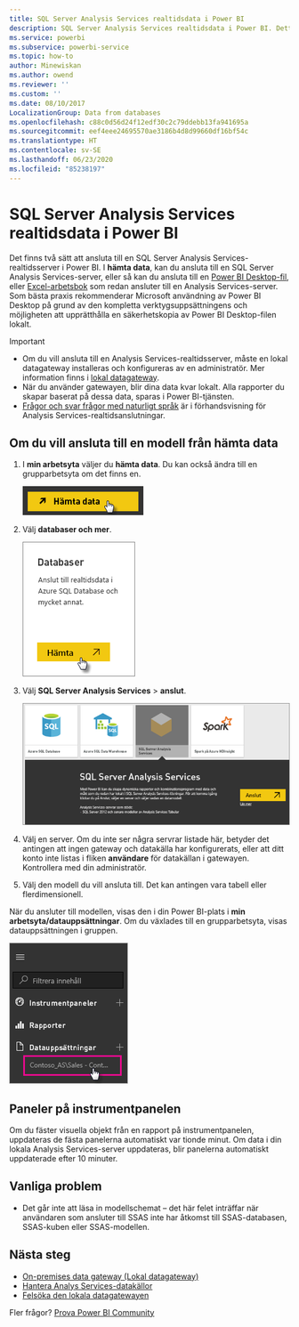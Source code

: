 ```yaml
---
title: SQL Server Analysis Services realtidsdata i Power BI
description: SQL Server Analysis Services realtidsdata i Power BI. Detta görs via en datakälla som har konfigurerats för en företagsgateway.
ms.service: powerbi
ms.subservice: powerbi-service
ms.topic: how-to
author: Minewiskan
ms.author: owend
ms.reviewer: ''
ms.custom: ''
ms.date: 08/10/2017
LocalizationGroup: Data from databases
ms.openlocfilehash: c88c0d56d24f12edf30c2c79ddebb13fa941695a
ms.sourcegitcommit: eef4eee24695570ae3186b4d8d99660df16bf54c
ms.translationtype: HT
ms.contentlocale: sv-SE
ms.lasthandoff: 06/23/2020
ms.locfileid: "85238197"
---
```

# <a name="sql-server-analysis-services-live-data-in-power-bi"></a>SQL Server Analysis Services realtidsdata i Power BI

Det finns två sätt att ansluta till en SQL Server Analysis Services-realtidsserver i Power BI. I **hämta data**, kan du ansluta till en SQL Server Analysis Services-server, eller så kan du ansluta till en [Power BI Desktop-fil](service-desktop-files.md), eller [Excel-arbetsbok](service-excel-workbook-files.md) som redan ansluter till en Analysis Services-server. Som bästa praxis rekommenderar Microsoft användning av Power BI Desktop på grund av den kompletta verktygsuppsättningens och möjligheten att upprätthålla en säkerhetskopia av Power BI Desktop-filen lokalt.

>[!IMPORTANT]
> * Om du vill ansluta till en Analysis Services-realtidsserver, måste en lokal datagateway installeras och konfigureras av en administratör. Mer information finns i [lokal datagateway](service-gateway-onprem.md).
> * När du använder gatewayen, blir dina data kvar lokalt.  Alla rapporter du skapar baserat på dessa data, sparas i Power BI-tjänsten. 
> * [Frågor och svar frågor med naturligt språk](../create-reports/service-q-and-a-direct-query.md) är i förhandsvisning för Analysis Services-realtidsanslutningar.

## <a name="to-connect-to-a-model-from-get-data"></a>Om du vill ansluta till en modell från hämta data

1. I **min arbetsyta** väljer du **hämta data**. Du kan också ändra till en grupparbetsyta om det finns en.

   ![Knappen Anslut för att hämta data](media/sql-server-analysis-services-tabular-data/connecttoas_getdatabutton.png)

2. Välj **databaser och mer**.

   ![Anslut för att hämta data 1](media/sql-server-analysis-services-tabular-data/connecttoas_getdata_1.png)

3. Välj **SQL Server Analysis Services** > **anslut**.

   ![Anslut för att hämta data 2](media/sql-server-analysis-services-tabular-data/connecttoas_getdata_2.png)

4. Välj en server. Om du inte ser några servrar listade här, betyder det antingen att ingen gateway och datakälla har konfigurerats, eller att ditt konto inte listas i fliken **användare** för datakällan i gatewayen. Kontrollera med din administratör.

5. Välj den modell du vill ansluta till. Det kan antingen vara tabell eller flerdimensionell.

När du ansluter till modellen, visas den i din Power BI-plats i **min arbetsyta/datauppsättningar**. Om du växlades till en grupparbetsyta, visas datauppsättningen i gruppen.

![Ansluta till datamängd](media/sql-server-analysis-services-tabular-data/connecttoas_dataset_5.png)

## <a name="dashboard-tiles"></a>Paneler på instrumentpanelen

Om du fäster visuella objekt från en rapport på instrumentpanelen, uppdateras de fästa panelerna automatiskt var tionde minut. Om data i din lokala Analysis Services-server uppdateras, blir panelerna automatiskt uppdaterade efter 10 minuter.

## <a name="common-issues"></a>Vanliga problem

* Det går inte att läsa in modellschemat – det här felet inträffar när användaren som ansluter till SSAS inte har åtkomst till SSAS-databasen, SSAS-kuben eller SSAS-modellen.

## <a name="next-steps"></a>Nästa steg

* [On-premises data gateway (Lokal datagateway)](service-gateway-onprem.md)  
* [Hantera Analys Services-datakällor](service-gateway-enterprise-manage-ssas.md)  
* [Felsöka den lokala datagatewayen](service-gateway-onprem-tshoot.md)  

Fler frågor? [Prova Power BI Community](https://community.powerbi.com/)